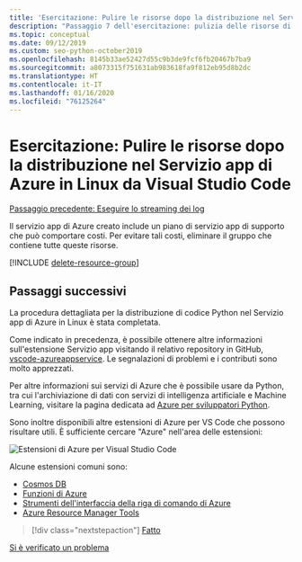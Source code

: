 ```yaml
---
title: 'Esercitazione: Pulire le risorse dopo la distribuzione nel Servizio app di Azure in Linux da Visual Studio Code'
description: "Passaggio 7 dell'esercitazione: pulizia delle risorse di Azure"
ms.topic: conceptual
ms.date: 09/12/2019
ms.custom: seo-python-october2019
ms.openlocfilehash: 8145b33ae52427d55c9b3de9fcf6fb20467b7ba9
ms.sourcegitcommit: a8073315f751631ab983618fa9f812eb95d8b2dc
ms.translationtype: HT
ms.contentlocale: it-IT
ms.lasthandoff: 01/16/2020
ms.locfileid: "76125264"
---
```

# <a name="tutorial-clean-up-resources-after-deploying-to-azure-app-service-on-linux-from-visual-studio-code"></a>Esercitazione: Pulire le risorse dopo la distribuzione nel Servizio app di Azure in Linux da Visual Studio Code

[Passaggio precedente: Eseguire lo streaming dei log](tutorial-deploy-app-service-on-linux-06.md)

Il servizio app di Azure creato include un piano di servizio app di supporto che può comportare costi. Per evitare tali costi, eliminare il gruppo che contiene tutte queste risorse.

[!INCLUDE [delete-resource-group](includes/delete-resource-group.md)]

## <a name="next-steps"></a>Passaggi successivi

La procedura dettagliata per la distribuzione di codice Python nel Servizio app di Azure in Linux è stata completata.

Come indicato in precedenza, è possibile ottenere altre informazioni sull'estensione Servizio app visitando il relativo repository in GitHub, [vscode-azureappservice](https://github.com/Microsoft/vscode-azureappservice). Le segnalazioni di problemi e i contributi sono molto apprezzati.

Per altre informazioni sui servizi di Azure che è possibile usare da Python, tra cui l'archiviazione di dati con servizi di intelligenza artificiale e Machine Learning, visitare la pagina dedicata ad [Azure per sviluppatori Python](https://docs.microsoft.com/python/azure/?view=azure-python).

Sono inoltre disponibili altre estensioni di Azure per VS Code che possono risultare utili. È sufficiente cercare "Azure" nell'area delle estensioni:

![Estensioni di Azure per Visual Studio Code](media/deploy-containers/azure-extensions-for-visual-studio-code.png)

Alcune estensioni comuni sono:

- [Cosmos DB](https://marketplace.visualstudio.com/items?itemName=ms-azuretools.vscode-cosmosdb)
- [Funzioni di Azure](https://marketplace.visualstudio.com/items?itemName=ms-azuretools.vscode-azurefunctions)
- [Strumenti dell'interfaccia della riga di comando di Azure](https://marketplace.visualstudio.com/items?itemName=ms-vscode.azurecli)
- [Azure Resource Manager Tools](https://marketplace.visualstudio.com/items?itemName=msazurermtools.azurerm-vscode-tools)

> [!div class="nextstepaction"]
> [Fatto](https://docs.microsoft.com/python/azure/?view=azure-python) 

[Si è verificato un problema](https://www.research.net/r/PWZWZ52?tutorial=vscode-appservice-python&step=07-clean-up-resources)
